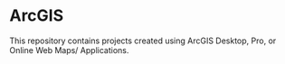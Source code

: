 # ArcGIS
This repository contains projects created using ArcGIS Desktop, Pro, or Online Web Maps/ Applications. 
